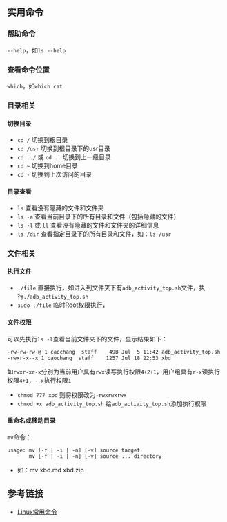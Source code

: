 

## 实用命令

### 帮助命令
`--help`，如`ls --help`

### 查看命令位置
`which`，如`which cat`

### 目录相关  
#### 切换目录
- `cd /` 切换到根目录
- `cd /usr` 切换到根目录下的usr目录
- `cd ../` 或 `cd ..` 切换到上一级目录
- `cd ~` 切换到home目录 
- `cd -` 切换到上次访问的目录

#### 目录查看
- `ls` 查看没有隐藏的文件和文件夹
- `ls -a` 查看当前目录下的所有目录和文件（包括隐藏的文件）
- `ls -l` 或 `ll` 查看没有隐藏的文件和文件夹的详细信息
- `ls /dir` 查看指定目录下的所有目录和文件，如：`ls /usr`

### 文件相关

#### 执行文件
- `./file` 直接执行，如进入到文件夹下有`adb_activity_top.sh`文件，执行`./adb_activity_top.sh`
- `sudo ./file` 临时Root权限执行，

#### 文件权限
可以先执行`ls -l`查看当前文件夹下的文件，显示结果如下：
```
-rw-rw-rw-@ 1 caochang  staff    49B Jul  5 11:42 adb_activity_top.sh
-rwxr-x--x 1 caochang  staff    1257 Jul 18 22:53 xbd
```
如`rwxr-xr-x`分别为当前用户具有`rwx`读写执行权限`4+2+1`，用户组具有`r-x`读执行权限`4+1`，`--x`执行权限`1`
- `chmod 777 xbd` 则将权限改为`-rwxrwxrwx`
- `chmod +x adb_activity_top.sh` 给`adb_activity_top.sh`添加执行权限

#### 重命名或移动目录
`mv`命令：
```
usage: mv [-f | -i | -n] [-v] source target
       mv [-f | -i | -n] [-v] source ... directory
```
- 如：mv xbd.md xbd.zip

## 参考链接
- [Linux常用命令](https://blog.csdn.net/luansj/article/details/97272672)
